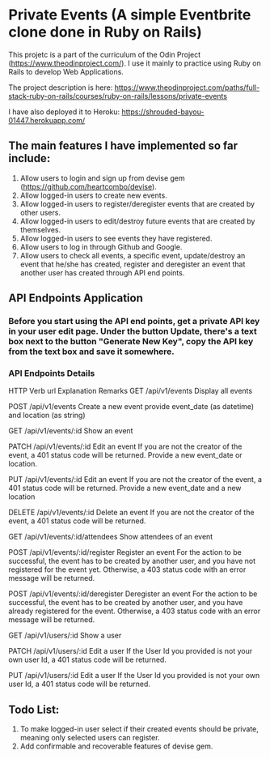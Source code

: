 # Private Events (A simple Eventbrite clone done in Ruby on Rails)

This projetc is a part of the curriculum of the Odin Project (https://www.theodinproject.com/). I use it mainly to practice using Ruby on Rails to develop Web Applications.

The project description is here: https://www.theodinproject.com/paths/full-stack-ruby-on-rails/courses/ruby-on-rails/lessons/private-events

I have also deployed it to Heroku: https://shrouded-bayou-01447.herokuapp.com/


## The main features I have implemented so far include:

1. Allow users to login and sign up from devise gem (https://github.com/heartcombo/devise).
2. Allow logged-in users to create new events.
3. Allow logged-in users to register/deregister events that are created by other users.
4. Allow logged-in users to edit/destroy future events that are created by themselves.
5. Allow logged-in users to see events they have registered.
6. Allow users to log in through Github and Google.
7. Allow users to check all events, a specific event, update/destroy an event that he/she has created, register and deregister an event that another user has created through API end points.


## API Endpoints Application
### Before you start using the API end points, get a private API key in your user edit page. Under the button Update, there's a text box next to the button "Generate New Key", copy the API key from the text box and save it somewhere.
### API Endpoints Details
HTTP Verb     url                             Explanation                 Remarks
GET           /api/v1/events                Display all events

POST          /api/v1/events                Create a new event          provide event_date (as datetime) and location (as string)

GET           /api/v1/events/:id            Show an event

PATCH         /api/v1/events/:id            Edit an event             If you are not the creator of the event, a 401 status code will be returned. 
                                                                      Provide a new event_date or location.
                                                                        
PUT           /api/v1/events/:id            Edit an event             If you are not the creator of the event, a 401 status code will be returned. 
                                                                      Provide a new event_date and a new location
                                                                         
DELETE        /api/v1/events/:id            Delete an event             If you are not the creator of the event, a 401 status code will be returned.

GET           /api/v1/events/:id/attendees  Show attendees of an event  

POST          /api/v1/events/:id/register   Register an event         For the action to be successful, the event has to be created by another user, and you have not                                                                        registered for the event yet. Otherwise, a 403 status code with an error message will be                                                                            returned.

POST          /api/v1/events/:id/deregister Deregister an event       For the action to be successful, the event has to be created by another user, and you have                                                                           already registered for the event. Otherwise, a 403 status code with an error message will be                                                                         returned.

GET           /api/v1/users/:id             Show a user

PATCH         /api/v1/users/:id             Edit a user               If the User Id you provided is not your own user Id, a 401 status code will be returned. 

PUT           /api/v1/users/:id             Edit a user               If the User Id you provided is not your own user Id, a 401 status code will be returned.







## Todo List:
1. To make logged-in user select if their created events should be private, meaning only selected users can register.
2. Add confirmable and recoverable features of devise gem.
